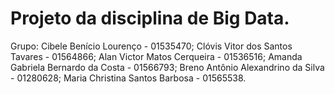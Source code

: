 # Projeto da disciplina de Big Data.

Grupo: 
Cibele Benício Lourenço - 01535470;
Clóvis Vitor dos Santos Tavares - 01564866; 
Alan Victor Matos Cerqueira - 01536516;
Amanda Gabriela Bernardo da Costa - 01566793; 
Breno Antônio Alexandrino da Silva - 01280628; 
Maria Christina Santos Barbosa - 01565538.
